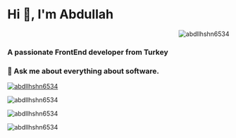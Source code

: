 <h1 align="left">Hi 👋, I'm Abdullah</h1>

<p align="right"> <img src="https://komarev.com/ghpvc/?username=abdllhshn6534&label=Profile%20views&color=0e75b6&style=flat" alt="abdllhshn6534" /> </p>

<h3 align="left">A passionate FrontEnd developer from Turkey</h3>

<h3 align="left">💬 Ask me about everything about software.</h3>

<p align="left"> <a href="https://github.com/ryo-ma/github-profile-trophy"><img src="https://github-profile-trophy.vercel.app/?username=abdllhshn6534&theme=monokai" alt="abdllhshn6534" /></a> </p>

<p align="left"><img src="https://github-readme-streak-stats.herokuapp.com/?user=abdllhshn6534&theme=dark" alt="abdllhshn6534" /></p>

<p align="left"><img src="https://github-readme-stats.vercel.app/api?username=abdllhshn6534&show_icons=true&locale=en&theme=dark" alt="abdllhshn6534" /></p>

<p align="left"><img src="https://github-readme-stats.vercel.app/api/top-langs?username=abdllhshn6534&show_icons=true&locale=en&layout=compact&theme=dark" alt="abdllhshn6534" /></p>
